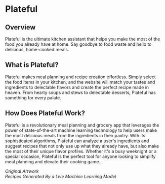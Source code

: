 # Plateful

## Overview 
Plateful is the ultimate kitchen assistant that helps you make the most of the food you already have at home. Say goodbye to food waste and hello to delicious, home-cooked meals.

## What is Plateful?
Plateful makes meal planning and recipe creation effortless. Simply select the food items in your kitchen, and the website will match your tastes and ingredients to delectable flavors and create the perfect recipe made in heaven. From hearty soups and stews to delectable desserts, Plateful has something for every palate.

## How Does Plateful Work? 
Plateful is a revolutionary meal planning and grocery app that leverages the power of state-of-the-art machine learning technology to help users make the most delicious meals from the ingredients in their pantry. With its sophisticated algorithms, Plateful can analyze a user's ingredients and suggest recipes that not only use up what they already have, but also make the most of their unique flavor profiles. Whether it's a busy weeknight or a special occasion, Plateful is the perfect tool for anyone looking to simplify meal planning and elevate their cooking game.

*Original Artwork*<br/>
*Recipes Generated By a Live Machine Learning Model*
